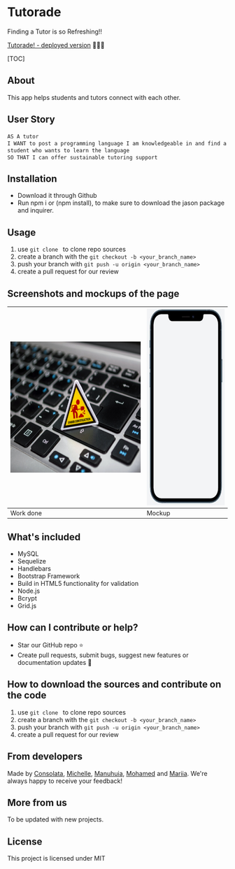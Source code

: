 # Tutorade
Finding a Tutor is so Refreshing!!

[Tutorade! - deployed version](https://conso97.github.io/Tutorade/) 🐱‍🏍🚀
   
[TOC]
## About 
This app helps students and tutors connect with each other.

## User Story

```
AS A tutor
I WANT to post a programming language I am knowledgeable in and find a student who wants to learn the language
SO THAT I can offer sustainable tutoring support
```
## Installation 
- Download it through Github
- Run npm i or (npm install), to make sure to download the jason package and inquirer.

## Usage 
1. use ```git clone ``` to clone repo sources
2. create a branch with the ```git checkout -b <your_branch_name>```
3. push your branch with ```git push -u origin <your_branch_name>``` 
4. create a pull request for our review

## Screenshots and mockups of the page

| <img src="assets/images/pixels.jpg" width="450" height="300" alt="Appear soon"/>| <img src="assets/images/mock.jpeg" width="250" height="450" alt="Mockup"/> |
| --- | --- |
|  Work done | Mockup |

## What's included

- MySQL
- Sequelize
- Handlebars
- Bootstrap Framework
- Build in HTML5 functionality for validation
- Node.js
- Bcrypt
- Grid.js

  
## How can I contribute or help?
- Star our GitHub repo :star:
- Create pull requests, submit bugs, suggest new features or documentation updates :wrench:

## How to download the sources and contribute on the code
1. use ```git clone ``` to clone repo sources
2. create a branch with the ```git checkout -b <your_branch_name>```
3. push your branch with ```git push -u origin <your_branch_name>``` 
4. create a pull request for our review

## From developers
Made by [Consolata](https://github.com/Conso97), [Michelle](https://github.com/michellecoder), [Manuhuia](https://github.com/ManuhuiaBarcham), [Mohamed](https://github.com/MohamedMesahel) and [Mariia](https://github.com/MaryVPie).
We're always happy to receive your feedback!

## More from us
To be updated with new projects.

## License 
This project is licensed under MIT